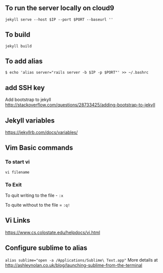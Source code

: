 ## To run the server locally on cloud9

` jekyll serve --host $IP --port $PORT --baseurl '' `

## To build
` jekyll build `


## To add alias
`$ echo 'alias server="rails server -b $IP -p $PORT"' >> ~/.bashrc`

## add SSH key
Add bootstrap to jekyll http://stackoverflow.com/questions/28733425/adding-bootstrap-to-jekyll


## Jekyll variables
https://jekyllrb.com/docs/variables/

## Vim Basic commands

### To start vi
` vi filename `

### To Exit
To quit writing to the file - `:x`

To quite without to the file = `:q!`

## Vi Links
https://www.cs.colostate.edu/helpdocs/vi.html

## Configure sublime to alias
`alias sublime="open -a /Applications/Sublime\ Text.app"`
More details at http://ashleynolan.co.uk/blog/launching-sublime-from-the-terminal
